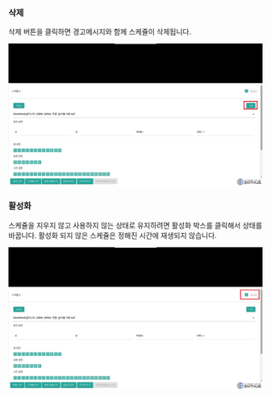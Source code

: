 ### 삭제
삭제 버튼을 클릭하면 경고메시지와 함께 스케쥴이 삭제됩니다.

![](img/delete.jpg)

### 활성화
스케쥴을 지우지 않고 사용하지 않는 상태로 유지하려면 활성화 박스를 클릭해서 상태를 바꿉니다. 활성화 되지 않은 스케쥴은 정해진 시간에 재생되지 않습니다.

![](img/enable.jpg)
